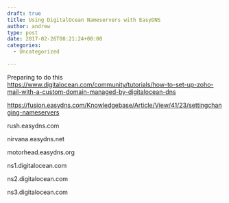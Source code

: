 ```yaml
---
draft: true
title: Using DigitalOcean Nameservers with EasyDNS
author: andrew
type: post
date: 2017-02-26T08:21:24+00:00
categories:
  - Uncategorized

---
```

Preparing to do this https://www.digitalocean.com/community/tutorials/how-to-set-up-zoho-mail-with-a-custom-domain-managed-by-digitalocean-dns

https://fusion.easydns.com/Knowledgebase/Article/View/41/23/settingchanging-nameservers

rush.easydns.com
  
nirvana.easydns.net
  
motorhead.easydns.org

ns1.digitalocean.com
  
ns2.digitalocean.com
  
ns3.digitalocean.com
